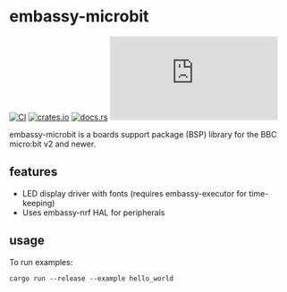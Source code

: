 # embassy-microbit

[![CI](https://github.com/drogue-iot/embassy-microbit/actions/workflows/ci.yaml/badge.svg)](https://github.com/drogue-iot/embassy-microbit/actions/workflows/ci.yaml)
[![crates.io](https://img.shields.io/crates/v/embassy-microbit.svg)](https://crates.io/crates/embassy-microbit)
[![docs.rs](https://docs.rs/embassy-microbit/badge.svg)](https://docs.rs/embassy-microbit)
[![Matrix](https://img.shields.io/matrix/drogue-iot:matrix.org)](https://matrix.to/#/#drogue-iot:matrix.org)

embassy-microbit is a boards support package (BSP) library for the BBC micro:bit v2 and newer. 

## features

* LED display driver with fonts (requires embassy-executor for time-keeping)
* Uses embassy-nrf HAL for peripherals

## usage

To run examples:

```
cargo run --release --example hello_world
```
